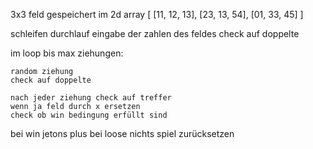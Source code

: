3x3 feld
gespeichert im 2d array
[
[11, 12, 13],
[23, 13, 54],
[01, 33, 45]
]

schleifen durchlauf eingabe der zahlen des feldes
check auf doppelte

im loop bis max ziehungen:

    random ziehung
    check auf doppelte

    nach jeder ziehung check auf treffer
    wenn ja feld durch x ersetzen
    check ob win bedingung erfüllt sind

bei win jetons plus bei loose nichts
spiel zurücksetzen
